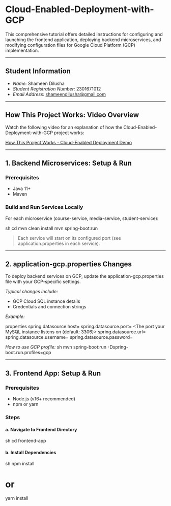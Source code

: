 # Cloud-Enabled-Deployment-with-GCP
This comprehensive tutorial offers detailed instructions for configuring and launching the frontend application, deploying backend microservices, and modifying configuration files for Google Cloud Platform (GCP) implementation.

---
## Student Information

- *Name:* Shameen Dilusha
- *Student Registration Number:* 2301671012
- *Email Address:* shameendilusha@gmail.com
---

## How This Project Works: Video Overview
Watch the following video for an explanation of how the Cloud-Enabled-Deployment-with-GCP project works:

[How This Project Works - Cloud-Enabled Deployment Demo](https://drive.google.com/file/d/1lryvQrpA1xgx_RUXzadk44CM-NGUkKsX/view?usp=sharing)

---

## 1. Backend Microservices: Setup & Run

### Prerequisites
- Java 11+
- Maven

### Build and Run Services Locally

For each microservice (course-service, media-service, student-service):

sh
cd <service-name>
mvn clean install
mvn spring-boot:run


> Each service will start on its configured port (see application.properties in each service).

---

## 2. application-gcp.properties Changes

To deploy backend services on GCP, update the application-gcp.properties file with your GCP-specific settings.

*Typical changes include:*
- GCP Cloud SQL instance details
- Credentials and connection strings

*Example:*

properties
spring.datasource.host= <The public IP address of your Cloud SQL instance>
spring.datasource.port= <The port your MySQL instance listens on (default: 3306)>
spring.datasource.url= <Add your Public IP address>
spring.datasource.username= <Your Cloud SQL username>
spring.datasource.password= <Your Cloud SQL password>


*How to use GCP profile:*
sh
mvn spring-boot:run -Dspring-boot.run.profiles=gcp


---

## 3. Frontend App: Setup & Run

### Prerequisites
- Node.js (v16+ recommended)
- npm or yarn

### Steps

#### a. Navigate to Frontend Directory
sh
cd frontend-app


#### b. Install Dependencies
sh
npm install
# or
yarn install
